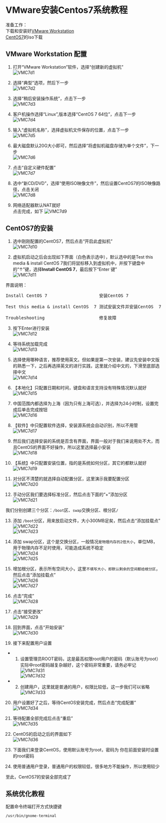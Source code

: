 # VMware安装Centos7系统教程

准备工作：  
下载和安装好[VMware Workstation](https://www.vmware.com/products/desktop-hypervisor/workstation-and-fusion)  
[CentOS7](https://mirrors.pku.edu.cn/centos/7/isos/x86_64/CentOS-7-x86_64-DVD-2009.iso)的iso下载

## VMware Workstation 配置
1. 打开“VMware Workstation”软件，选择“创建新的虚拟机”  
![VMC7d1](https://github.com/user-attachments/assets/bbacac27-2047-4d28-8465-936dc2730b1f)  

2. 选择“典型”选项，然后下一步  
![VMC7d2](https://github.com/user-attachments/assets/850931a3-e73e-4630-b3ee-99d5bf84517d)  

3. 选择“稍后安装操作系统”，点击下一步  
![VMC7d3](https://github.com/user-attachments/assets/9de72320-f5f3-466e-a312-1c2a234e0a74)  

4. 客户机操作选择“Linux”,版本选择“CentOS 7 64位”，点击下一步  
![VMC7d4](https://github.com/user-attachments/assets/cf11aa7b-e81a-4d15-afcd-b87d31c6d461)  

5. 输入“虚拟机名称”，选择虚拟机文件保存的位置，点击下一步  
![VMC7d5](https://github.com/user-attachments/assets/8afdfd07-9666-4fef-8ef5-441f46d00727)  

6. 最大磁盘默认20G大小即可，然后选择“将虚拟机磁盘存储为单个文件”，下一步  
![VMC7d6](https://github.com/user-attachments/assets/1a6bee83-6737-481c-a456-6cc2c72274cb)  

7. 点击“自定义硬件配置”  
![VMC7d7](https://github.com/user-attachments/assets/6e9739ac-3129-4015-974b-be35cf6ad69c)  

8. 选中“新CD/DVD”，选择“使用ISO映像文件”，然后设置CentOS7的ISO映像路径，点击关闭  
![VMC7d8](https://github.com/user-attachments/assets/a99514d0-6fd6-42b1-8b2c-73e9aa149f5b)  

9. 网络适配器默认NAT就好  
点击完成，如下
![VMC7d9](https://github.com/user-attachments/assets/9cfb3458-50b1-4758-97f7-747af92a4128)


## CentOS7的安装
1. 选中刚刚配置的CentOS7，然后点击“开启此虚拟机”  
![VMC7d10](https://github.com/user-attachments/assets/13d9076a-17c8-447b-a98b-c0ae8319d127)  

2. 虚拟机启动之后会出现如下界面（白色表示选中），默认选中的是Test this media & install CentOS  7我们将鼠标移入到虚拟机中，并按下键盘中的“↑”键，选择**Install CentOS 7**，最后按下“Enter 键”  
![VMC7d11](https://github.com/user-attachments/assets/abb0478f-4f4c-475f-b14b-6bfe1184c69a)  

界面说明：
<pre>
Install CentOS 7                    安装CentOS 7

Test this media & install CentOS  7 测试安装文件并安装CentOS  7

Troubleshooting                     修复故障
</pre>

3. 按下Enter进行安装  
![VMC7d12](https://github.com/user-attachments/assets/8f95e3d9-57b0-4c1f-b272-1f00e0a58927)  

4. 等待系统加载完成  
![VMC7d13](https://github.com/user-attachments/assets/ed449b21-afeb-455a-8af2-3c6982cd14e4)  

5. 选择使用哪种语言，推荐使用英文。但如果是第一次安装，建议先安装中文版的熟悉一下，之后再选择英文的进行实践，这里就介绍中文的，下滑至底部选择中文  
![VMC7d14](https://github.com/user-attachments/assets/fbc6ac4b-ad68-46d3-b89b-aabb96c628a9)  

6. 【本地化】只配置日期和时间，键盘和语言支持没有特殊情况默认就好  
![VMC7d15](https://github.com/user-attachments/assets/cc802943-7349-49e4-b28a-178aae96e9ca)  

7. 中国范围内都选择为上海（因为只有上海可选），并选择为24小时制，设置完成后单击完成按钮  
![VMC7d16](https://github.com/user-attachments/assets/db0af5f6-6b19-46a8-a9d3-450dacbf89ef)  

8. 【软件】中只配置软件选择，安装源系统会自动识别，所以不用管  
![VMC7d17](https://github.com/user-attachments/assets/003cdc8c-8b69-4e8d-8004-59f9982061e8)  

9. 然后我们选择安装的系统是否含有界面，界面一般对于我们来说用处不大，而且CentOS的界面不好操作，所以这里选择最小安装  
![VMC7d18](https://github.com/user-attachments/assets/1c176113-965f-4fd7-890a-7c172e2bb268)  

10. 【系统】中只配置安装位置，指的是系统如何分区，其它的都默认就好  
![VMC7d19](https://github.com/user-attachments/assets/863b85f5-3c82-4873-acb7-2abf23233fa4)  

11. 对分区不清楚的就选择自动配置分区，这里演示我要配置分区  
![VMC7d20](https://github.com/user-attachments/assets/517e3580-4530-4cf6-808e-1939a150768b)  

12. 手动分区我们要选择标准分区，然后点击下面的“+”添加分区  
![VMC7d21](https://github.com/user-attachments/assets/ba305848-7d69-4d11-8ce8-e41b80136f06)  

我们分别创建三个分区：`/boot`区、`swap`交换分区、根分区`/`  

13. 添加 `/boot`分区，用来放启动文件，大小300MB足矣，然后点击“添加挂载点”  
![VMC7d22](https://github.com/user-attachments/assets/4a4c117e-e5a1-498f-9fb5-72623e43608f)  
![VMC7d23](https://github.com/user-attachments/assets/68b02e67-480c-4814-a025-8f1c7aef05a8)  

14. 添加 swap分区，这个是交换分区，一般情况`是物理内存的2倍大小`，单位MB，用于物理内存不足时使用，可能造成系统不稳定  
![VMC7d24](https://github.com/user-attachments/assets/837dc127-6eb0-46db-a4b9-f3ae1a2ea3fd)  
![VMC7d25](https://github.com/user-attachments/assets/dfb92855-f02f-4a76-b428-51c2c0a946a1)  

15. 增加根分区，表示所有空间大小，这里`不填写大小，即默认剩余的空间都给根分区`，然后点击“添加挂载点”  
![VMC7d26](https://github.com/user-attachments/assets/885d5a4f-89cf-4fa9-9335-2db392f0dced)  
![VMC7d27](https://github.com/user-attachments/assets/a523da91-3e15-45b6-a576-d6a639773be3)  

16. 点击“完成”  
![VMC7d28](https://github.com/user-attachments/assets/7997ee6b-9236-498f-9bcb-a0f5ec7dcc4e)  

17. 点击“接受更改”  
![VMC7d29](https://github.com/user-attachments/assets/1496a2b1-1e06-448a-8ded-e2e6a9e9c41a)  

18. 回到界面，点击“开始安装”  
![VMC7d30](https://github.com/user-attachments/assets/487100bb-46f5-46fa-8ead-80c627c20a37)  

19. 接下来配置用户设置  
- 1. 设置管理员ROOT密码，这是最高权限root用户的密码（默认账号为root）  
实际中root密码越复杂越好，这个密码非常重要，请务必牢记  
![VMC7d31](https://github.com/user-attachments/assets/4ca4cd26-8d8c-4c91-80ac-e93991d786c6)  
![VMC7d32](https://github.com/user-attachments/assets/8aa90f79-5b86-4233-91ac-dd2286cf9d4a)  

- 2. 创建用户，这里就是普通的用户，权限比较低，这一步我们可以省略  
![VMC7d33](https://github.com/user-attachments/assets/beef50f2-a25f-49b9-ae55-c4c60a4ecd9d)  

20. 用户设置好了之后，等待CentOS安装完成，然后点击“完成配置”  
![VMC7d34](https://github.com/user-attachments/assets/809f4c88-2fc0-4f21-ab35-5fb8358aae57)  

21. 等待配置全部完成后点击“重启”  
![VMC7d35](https://github.com/user-attachments/assets/e05831a8-37b0-4929-b20a-981d2aef4610)  

22. CentOS的启动之后的界面如下  
![VMC7d36](https://github.com/user-attachments/assets/72102b81-6dd4-49bb-bd85-92541902cbc5)  

23. 下面我们来登录CentOS，使用默认账号为root，密码为 你在前面安装时设置的root密码  

24. 使用普通用户登录，普通用户的权限较低，很多地方不能操作，所以使用较少  

至此，CentOS7的安装全部完成了  

## 系统优化教程
配置命令终端打开方式快捷键
```
/usr/bin/gnome-terminal
```
